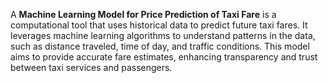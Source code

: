 A **Machine Learning Model for Price Prediction of Taxi Fare** is a computational tool that uses historical data to predict future taxi fares. It leverages machine learning algorithms to understand patterns in the data, such as distance traveled, time of day, and traffic conditions. 
This model aims to provide accurate fare estimates, enhancing transparency and trust between taxi services and passengers.
